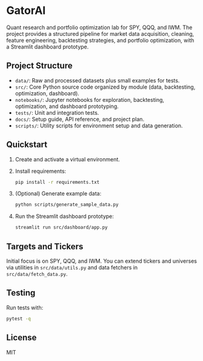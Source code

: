 GatorAI
========

Quant research and portfolio optimization lab for SPY, QQQ, and IWM. The project provides a structured pipeline for market data acquisition, cleaning, feature engineering, backtesting strategies, and portfolio optimization, with a Streamlit dashboard prototype.

Project Structure
-----------------

- `data/`: Raw and processed datasets plus small examples for tests.
- `src/`: Core Python source code organized by module (data, backtesting, optimization, dashboard).
- `notebooks/`: Jupyter notebooks for exploration, backtesting, optimization, and dashboard prototyping.
- `tests/`: Unit and integration tests.
- `docs/`: Setup guide, API reference, and project plan.
- `scripts/`: Utility scripts for environment setup and data generation.

Quickstart
----------

1. Create and activate a virtual environment.
2. Install requirements:

   ```bash
   pip install -r requirements.txt
   ```

3. (Optional) Generate example data:

   ```bash
   python scripts/generate_sample_data.py
   ```

4. Run the Streamlit dashboard prototype:

   ```bash
   streamlit run src/dashboard/app.py
   ```

Targets and Tickers
-------------------

Initial focus is on SPY, QQQ, and IWM. You can extend tickers and universes via utilities in `src/data/utils.py` and data fetchers in `src/data/fetch_data.py`.

Testing
-------

Run tests with:

```bash
pytest -q
```

License
-------

MIT


